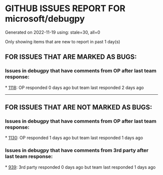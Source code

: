
# GITHUB ISSUES REPORT FOR microsoft/debugpy


Generated on 2022-11-19 using: stale=30, all=0


Only showing items that are new to report in past 1 day(s)


## FOR ISSUES THAT ARE MARKED AS BUGS:


### Issues in debugpy that have comments from OP after last team response:


\* [1118](https://github.com/microsoft/debugpy/issues/1118 "Python debugger does not attach to Azure function"): OP responded 0 days ago but team last responded 2 days ago

---

## FOR ISSUES THAT ARE NOT MARKED AS BUGS:


### Issues in debugpy that have comments from OP after last team response:


\* [1130](https://github.com/microsoft/debugpy/issues/1130 "Allow server to configure its root"): OP responded 1 days ago but team last responded 1 days ago

### Issues in debugpy that have comments from 3rd party after last team response:


\* [939](https://github.com/microsoft/debugpy/issues/939 "Support Python 3.11"): 3rd party responded 0 days ago but team last responded 1 days ago
